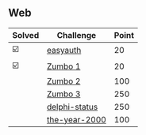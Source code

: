## Web

| Solved | Challenge | Point |
| ------ | --------- | ----- |
| :ballot_box_with_check: | [easyauth](./easyauth.md) | 20 |
| :ballot_box_with_check: | [Zumbo 1](./Zumbo_1.md) | 20 |
| | [Zumbo 2](./Zumbo_2.md) | 100 |
| | [Zumbo 3](./Zumbo_3.md) | 250 |
| | [delphi-status](./delphi_status.md) | 250 |
| | [the-year-2000](./the_year_2000.md) | 100 |